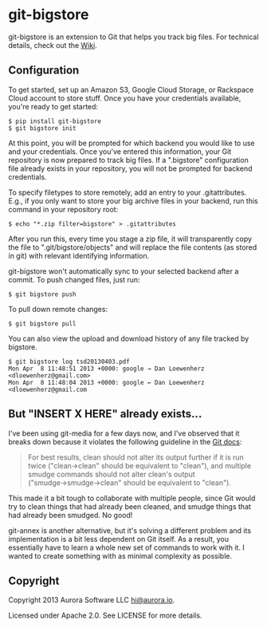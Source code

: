git-bigstore
============

git-bigstore is an extension to Git that helps you track big files. For technical details, check out the [Wiki](https://github.com/aurorasoftware/git-bigstore/wiki/Bigstore).

Configuration
-------------

To get started, set up an Amazon S3, Google Cloud Storage, or Rackspace Cloud account to store stuff. Once you have your credentials available, you're ready to get started:

    $ pip install git-bigstore
    $ git bigstore init

At this point, you will be prompted for which backend you would like to use and your credentials. Once you've entered this information, your Git repository is now prepared to track big files. If a ".bigstore" configuration file already exists in your repository, you will not be prompted for backend credentials.

To specify filetypes to store remotely, add an entry to your .gitattributes. E.g., if you only want to store your big archive files in your backend, run this command in your repository root:

    $ echo "*.zip filter=bigstore" > .gitattributes

After you run this, every time you stage a zip file, it will transparently copy the file to ".git/bigstore/objects" and will replace the file contents (as stored in git) with relevant identifying information.

git-bigstore won't automatically sync to your selected backend after a commit. To push changed files, just run:

    $ git bigstore push

To pull down remote changes:

    $ git bigstore pull

You can also view the upload and download history of any file tracked by bigstore.

    $ git bigstore log tsd20130403.pdf
    Mon Apr  8 11:48:51 2013 +0000: google → Dan Loewenherz <dloewenherz@gmail.com>
    Mon Apr  8 11:48:04 2013 +0000: google ← Dan Loewenherz <dloewenherz@gmail.com


But "INSERT X HERE" already exists...
---------------------------------

I've been using git-media for a few days now, and I've observed that it breaks down because it violates the following guideline in the [Git docs](https://www.kernel.org/pub/software/scm/git/docs/gitattributes.html):

> For best results, clean should not alter its output further if it is run twice ("clean→clean" should be equivalent to "clean"), and multiple smudge commands should not alter clean's output ("smudge→smudge→clean" should be equivalent to "clean").

This made it a bit tough to collaborate with multiple people, since Git would try to clean things that had already been cleaned, and smudge things that had already been smudged. No good!

git-annex is another alternative, but it's solving a different problem and its implementation is a bit less dependent on Git itself. As a result, you essentially have to learn a whole new set of commands to work with it. I wanted to create something with as minimal complexity as possible.

Copyright
---------

Copyright 2013 Aurora Software LLC <hi@aurora.io>.

Licensed under Apache 2.0. See LICENSE for more details.

